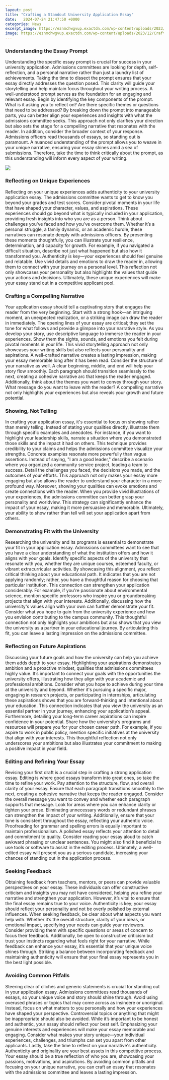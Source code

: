 ```yaml
---
layout: post
title: "Crafting a Standout University Application Essay"
date:   2024-07-24 21:47:50 +0000
categories: News
excerpt_image: https://eznmchwgvup.exactdn.com/wp-content/uploads/2023/12/Crafting-a-Standout-Scholarship-Essay.jpg
image: https://eznmchwgvup.exactdn.com/wp-content/uploads/2023/12/Crafting-a-Standout-Scholarship-Essay.jpg
---
```


### Understanding the Essay Prompt
Understanding the specific essay prompt is crucial for success in your university application. Admissions committees are looking for depth, self-reflection, and a personal narrative rather than just a laundry list of achievements. Taking the time to dissect the prompt ensures that your essay directly addresses the question posed. This clarity will guide your storytelling and help maintain focus throughout your writing process. 
A well-understood prompt serves as the foundation for an engaging and relevant essay. Begin by identifying the key components of the prompt. What is it asking you to reflect on? Are there specific themes or questions that need to be addressed? By breaking down the prompt into manageable parts, you can better align your experiences and insights with what the admissions committee seeks. This approach not only clarifies your direction but also sets the stage for a compelling narrative that resonates with the reader.
In addition, consider the broader context of your response. Admissions officers read thousands of essays, so standing out is paramount. A nuanced understanding of the prompt allows you to weave in your unique narrative, ensuring your essay shines amid a sea of submissions. Therefore, take the time to think critically about the prompt, as this understanding will inform every aspect of your writing.

![](https://eznmchwgvup.exactdn.com/wp-content/uploads/2023/12/Crafting-a-Standout-Scholarship-Essay.jpg)
### Reflecting on Unique Experiences
Reflecting on your unique experiences adds authenticity to your university application essay. The admissions committee wants to get to know you beyond your grades and test scores. Consider pivotal moments in your life that have shaped your character, values, and aspirations. These experiences should go beyond what is typically included in your application, providing fresh insights into who you are as a person.
Think about challenges you've faced and how you've overcome them. Whether it’s a personal struggle, a family dynamic, or an academic hurdle, these narratives can resonate deeply with admissions officers. By presenting these moments thoughtfully, you can illustrate your resilience, determination, and capacity for growth. For example, if you navigated a difficult situation, describe not just what happened but also how it transformed you. 
Authenticity is key—your experiences should feel genuine and relatable. Use vivid details and emotions to draw the reader in, allowing them to connect with your journey on a personal level. This reflection not only showcases your personality but also highlights the values that guide your actions and decisions. Ultimately, these unique experiences will make your essay stand out in a competitive applicant pool.
### Crafting a Compelling Narrative
Your application essay should tell a captivating story that engages the reader from the very beginning. Start with a strong hook—an intriguing moment, an unexpected realization, or a striking image can draw the reader in immediately. The opening lines of your essay are critical; they set the tone for what follows and provide a glimpse into your narrative style.
As you develop your story, use descriptive language to immerse the reader in your experiences. Show them the sights, sounds, and emotions you felt during pivotal moments in your life. This vivid storytelling approach not only showcases your writing skills but also reflects your personality and aspirations. A well-crafted narrative creates a lasting impression, making your essay memorable long after it has been read.
Consider the structure of your narrative as well. A clear beginning, middle, and end will help your story flow smoothly. Each paragraph should transition seamlessly to the next, creating a cohesive narrative arc that keeps the reader engaged. Additionally, think about the themes you want to convey through your story. What message do you want to leave with the reader? A compelling narrative not only highlights your experiences but also reveals your growth and future potential.
### Showing, Not Telling
In crafting your application essay, it's essential to focus on showing rather than merely telling. Instead of stating your qualities directly, illustrate them through specific examples and anecdotes. For instance, if you want to highlight your leadership skills, narrate a situation where you demonstrated those skills and the impact it had on others. This technique provides credibility to your claims and helps the admissions committee visualize your strengths.
Concrete examples resonate more powerfully than vague assertions. Instead of saying, "I am a good leader," describe a scenario where you organized a community service project, leading a team to success. Detail the challenges you faced, the decisions you made, and the outcomes of your efforts. This approach not only makes your essay more engaging but also allows the reader to understand your character in a more profound way.
Moreover, showing your qualities can evoke emotions and create connections with the reader. When you provide vivid illustrations of your experiences, the admissions committee can better grasp your personality and worldview. This strategy can significantly enhance the impact of your essay, making it more persuasive and memorable. Ultimately, your ability to show rather than tell will set your application apart from others.
### Demonstrating Fit with the University
Researching the university and its programs is essential to demonstrate your fit in your application essay. Admissions committees want to see that you have a clear understanding of what the institution offers and how it aligns with your goals. Identify specific aspects of the university that resonate with you, whether they are unique courses, esteemed faculty, or vibrant extracurricular activities.
By showcasing this alignment, you reflect critical thinking about your educational path. It indicates that you are not applying randomly; rather, you have a thoughtful reason for choosing that particular institution. This connection can strengthen your application considerably. For example, if you're passionate about environmental science, mention specific professors who inspire you or groundbreaking projects that align with your interests.
Additionally, discussing how the university's values align with your own can further demonstrate your fit. Consider what you hope to gain from the university experience and how you envision contributing to the campus community. This thoughtful connection not only highlights your ambitions but also shows that you view the university as a partner in your educational journey. By articulating this fit, you can leave a lasting impression on the admissions committee.
### Reflecting on Future Aspirations
Discussing your future goals and how the university can help you achieve them adds depth to your essay. Highlighting your aspirations demonstrates ambition and a proactive mindset, qualities that admissions committees highly value. It’s important to connect your goals with the opportunities the university offers, illustrating how they align with your academic and professional ambitions.
Consider what you hope to achieve during your time at the university and beyond. Whether it's pursuing a specific major, engaging in research projects, or participating in internships, articulating these aspirations shows that you are forward-thinking and intentional about your education. This connection indicates that you view the university as an essential partner in your journey, enhancing your application’s appeal.
Furthermore, detailing your long-term career aspirations can inspire confidence in your potential. Share how the university’s programs and resources will prepare you for your chosen career path. For example, if you aspire to work in public policy, mention specific initiatives at the university that align with your interests. This thoughtful reflection not only underscores your ambitions but also illustrates your commitment to making a positive impact in your field.
### Editing and Refining Your Essay
Revising your first draft is a crucial step in crafting a strong application essay. Editing is where good essays transform into great ones, so take the time to refine your work. Pay attention to the structure, flow, and overall clarity of your essay. Ensure that each paragraph transitions smoothly to the next, creating a cohesive narrative that keeps the reader engaged.
Consider the overall message you want to convey and whether each paragraph supports that message. Look for areas where you can enhance clarity or tighten your prose. Eliminating unnecessary words or redundant phrases can strengthen the impact of your writing. Additionally, ensure that your tone is consistent throughout the essay, reflecting your authentic voice.
Proofreading for grammar and spelling errors is equally important to maintain professionalism. A polished essay reflects your attention to detail and commitment to quality. Consider reading your essay aloud to catch awkward phrasing or unclear sentences. You might also find it beneficial to use tools or software to assist in the editing process. Ultimately, a well-edited essay will present you as a serious candidate, increasing your chances of standing out in the application process.
### Seeking Feedback
Obtaining feedback from teachers, mentors, or peers can provide valuable perspectives on your essay. These individuals can offer constructive criticism and insights you may not have considered, helping you refine your narrative and strengthen your application. However, it’s vital to ensure that the final essay remains true to your voice. Authenticity is key; your essay should reflect your personality and not be overly polished by external influences.
When seeking feedback, be clear about what aspects you want help with. Whether it’s the overall structure, clarity of your ideas, or emotional impact, specifying your needs can guide your reviewers. Consider providing them with specific questions or areas of concern to focus their feedback. 
Additionally, be open to constructive criticism but trust your instincts regarding what feels right for your narrative. While feedback can enhance your essay, it’s essential that your unique voice shines through. Striking a balance between incorporating feedback and maintaining authenticity will ensure that your final essay represents you in the best light possible.
### Avoiding Common Pitfalls
Steering clear of clichés and generic statements is crucial for standing out in your application essay. Admissions committees read thousands of essays, so your unique voice and story should shine through. Avoid using overused phrases or topics that may come across as insincere or unoriginal. Instead, focus on what matters to you personally and how your experiences have shaped your perspective.
Controversial topics or anything that might be inappropriate should also be avoided. While it’s important to be honest and authentic, your essay should reflect your best self. Emphasizing your genuine interests and experiences will make your essay memorable and engaging. Consider what makes your story unique—your individual experiences, challenges, and triumphs can set you apart from other applicants.
Lastly, take the time to reflect on your narrative's authenticity. Authenticity and originality are your best assets in this competitive process. Your essay should be a true reflection of who you are, showcasing your passions, motivations, and aspirations. By avoiding common pitfalls and focusing on your unique narrative, you can craft an essay that resonates with the admissions committee and leaves a lasting impression.
